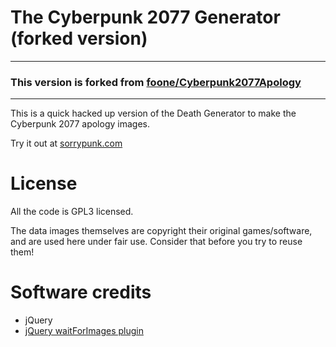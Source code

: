 The Cyberpunk 2077 Generator (forked version)
=============================

---

### This version is forked from [foone/Cyberpunk2077Apology](https://github.com/foone/Cyberpunk2077Apology)

---

This is a quick hacked up version of the Death Generator to make the
Cyberpunk 2077 apology images.

Try it out at [sorrypunk.com](http://sorrypunk.com)

License
=============================
All the code is GPL3 licensed.

The data images themselves are copyright their original games/software, 
and are used here under fair use. Consider that before you try to reuse them!

Software credits
=============================
* jQuery
* [jQuery waitForImages plugin](https://github.com/alexanderdickson/waitForImages)
